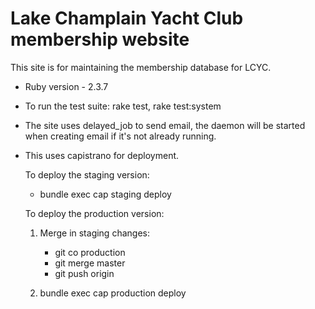 # Lake Champlain Yacht Club membership website

This site is for maintaining the membership database for LCYC.


* Ruby version - 2.3.7

* To run the test suite: rake test, rake test:system

* The site uses delayed_job to send email, the daemon will be started when creating email if it's not already running.

* This uses capistrano for deployment.

  To deploy the staging version:
  
    * bundle exec cap staging deploy

  To deploy the production version:

    1. Merge in staging changes:
  
       * git co production
       * git merge master
       * git push origin

    2. bundle exec cap production deploy
